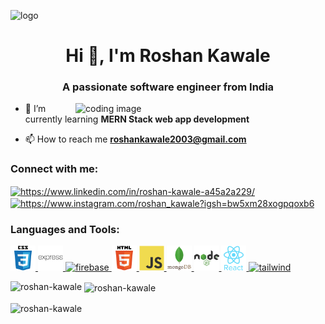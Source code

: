 ![logo](https://github.com/roshan-Kawale/roshan-Kawale/assets/102869520/6a107bfa-121d-4a02-90ef-ea425e8082d1)
<h1 align="center">Hi 👋, I'm Roshan Kawale</h1>
<h3 align="center">A passionate software engineer from India</h3>

<img align="right" width="400" src="https://th.bing.com/th/id/R.bad0f6e71632082019dfae31be08da81?rik=353QlNiFzkyUrA&riu=http%3a%2f%2fgetwallpapers.com%2fwallpaper%2ffull%2fe%2f3%2fd%2f15259.jpg&ehk=UgMp02ytaxItX17b2a70Dadmfa1xks4A%2fNjqx%2bz1rDo%3d&risl=&pid=ImgRaw&r=0" alt="coding image">

- 🌱 I’m currently learning **MERN Stack web app development**

- 📫 How to reach me **roshankawale2003@gmail.com**

<h3 align="left">Connect with me:</h3>
<p align="left">
<a href="https://linkedin.com/in/https://www.linkedin.com/in/roshan-kawale-a45a2a229/" target="blank"><img align="center" src="https://raw.githubusercontent.com/rahuldkjain/github-profile-readme-generator/master/src/images/icons/Social/linked-in-alt.svg" alt="https://www.linkedin.com/in/roshan-kawale-a45a2a229/" height="30" width="40" /></a>
<a href="https://instagram.com/https://www.instagram.com/roshan_kawale?igsh=bw5xm28xogpqoxb6" target="blank"><img align="center" src="https://raw.githubusercontent.com/rahuldkjain/github-profile-readme-generator/master/src/images/icons/Social/instagram.svg" alt="https://www.instagram.com/roshan_kawale?igsh=bw5xm28xogpqoxb6" height="30" width="40" /></a>
</p>

<h3 align="left">Languages and Tools:</h3>
<p align="left"> <a href="https://www.w3schools.com/css/" target="_blank" rel="noreferrer"> <img src="https://raw.githubusercontent.com/devicons/devicon/master/icons/css3/css3-original-wordmark.svg" alt="css3" width="40" height="40"/> </a> <a href="https://expressjs.com" target="_blank" rel="noreferrer"> <img src="https://raw.githubusercontent.com/devicons/devicon/master/icons/express/express-original-wordmark.svg" alt="express" width="40" height="40"/> </a> <a href="https://firebase.google.com/" target="_blank" rel="noreferrer"> <img src="https://www.vectorlogo.zone/logos/firebase/firebase-icon.svg" alt="firebase" width="40" height="40"/> </a> <a href="https://www.w3.org/html/" target="_blank" rel="noreferrer"> <img src="https://raw.githubusercontent.com/devicons/devicon/master/icons/html5/html5-original-wordmark.svg" alt="html5" width="40" height="40"/> </a> <a href="https://developer.mozilla.org/en-US/docs/Web/JavaScript" target="_blank" rel="noreferrer"> <img src="https://raw.githubusercontent.com/devicons/devicon/master/icons/javascript/javascript-original.svg" alt="javascript" width="40" height="40"/> </a> <a href="https://www.mongodb.com/" target="_blank" rel="noreferrer"> <img src="https://raw.githubusercontent.com/devicons/devicon/master/icons/mongodb/mongodb-original-wordmark.svg" alt="mongodb" width="40" height="40"/> </a> <a href="https://nodejs.org" target="_blank" rel="noreferrer"> <img src="https://raw.githubusercontent.com/devicons/devicon/master/icons/nodejs/nodejs-original-wordmark.svg" alt="nodejs" width="40" height="40"/> </a> <a href="https://reactjs.org/" target="_blank" rel="noreferrer"> <img src="https://raw.githubusercontent.com/devicons/devicon/master/icons/react/react-original-wordmark.svg" alt="react" width="40" height="40"/> </a> <a href="https://tailwindcss.com/" target="_blank" rel="noreferrer"> <img src="https://www.vectorlogo.zone/logos/tailwindcss/tailwindcss-icon.svg" alt="tailwind" width="40" height="40"/> </a> </p>

<p><img align="left" src="https://github-readme-stats.vercel.app/api/top-langs?username=roshan-kawale&show_icons=true&locale=en&layout=compact" alt="roshan-kawale" /></p>

<p>&nbsp;<img align="center" src="https://github-readme-stats.vercel.app/api?username=roshan-kawale&show_icons=true&locale=en" alt="roshan-kawale" /></p>

<p><img align="center" src="https://github-readme-streak-stats.herokuapp.com/?user=roshan-kawale&" alt="roshan-kawale" /></p>
